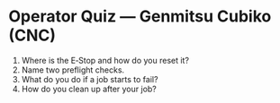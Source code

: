 # Operator Quiz — Genmitsu Cubiko (CNC)

1) Where is the E‑Stop and how do you reset it?  
2) Name two preflight checks.  
3) What do you do if a job starts to fail?  
4) How do you clean up after your job?
